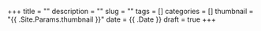 +++ 
title = ""
description = ""
slug = "" 
tags = []
categories = []
thumbnail = "{{ .Site.Params.thumbnail }}"
date = {{ .Date }}
draft = true
+++
